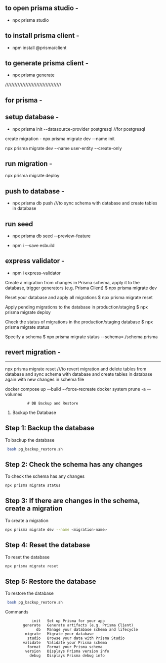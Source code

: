 ## to open prisma studio -

- npx prisma studio

## to install prisma client -

- npm install @prisma/client

## to generate prisma client -

- npx prisma generate

////////////////////////////////////

## for prisma -

## setup database -

- npx prisma init --datasource-provider postgresql //for postgresql

create migration -
npx prisma migrate dev --name init

npx prisma migrate dev --name user-entity --create-only

## run migration -

npx prisma migrate deploy

## push to database -

- npx prisma db push ///to sync schema with database and create tables in database

## run seed

- npx prisma db seed --preview-feature

- npm i --save esbuild

## express validator -

- npm i express-validator

Create a migration from changes in Prisma schema, apply it to the database, trigger generators (e.g. Prisma Client)
$ npx prisma migrate dev

Reset your database and apply all migrations
$ npx prisma migrate reset

Apply pending migrations to the database in production/staging
$ npx prisma migrate deploy

Check the status of migrations in the production/staging database
$ npx prisma migrate status

Specify a schema
$ npx prisma migrate status --schema=./schema.prisma

## revert migration -

---

npx prisma migrate reset ///to revert migration and delete tables from database and sync schema with database and create tables in database again with new changes in schema file

docker compose up --build --force-recreate
docker system prune -a --volumes

              # DB Backup and Restore

1. Backup the Database

## Step 1: Backup the database

To backup the database

```bash
 bash pg_backup_restore.sh
```

## Step 2: Check the schema has any changes

To check the schema has any changes

```bash
npx prisma migrate status
```

## Step 3: If there are changes in the schema, create a migration

To create a migration

```bash
npx prisma migrate dev --name <migration-name>
```

## Step 4: Reset the database

To reset the database

```bash
npx prisma migrate reset
```

## Step 5: Restore the database

To restore the database

```bash
 bash pg_backup_restore.sh
```

Commands

                init   Set up Prisma for your app
            generate   Generate artifacts (e.g. Prisma Client)
                  db   Manage your database schema and lifecycle
             migrate   Migrate your database
              studio   Browse your data with Prisma Studio
            validate   Validate your Prisma schema
              format   Format your Prisma schema
             version   Displays Prisma version info
               debug   Displays Prisma debug info
